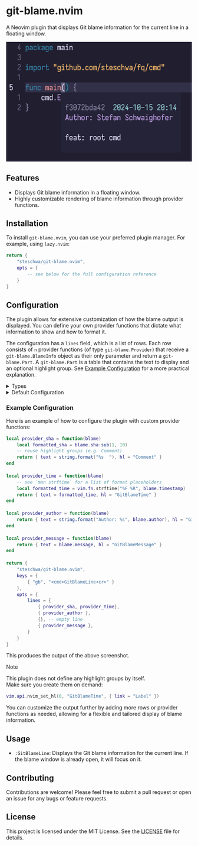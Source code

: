 # git-blame.nvim

A Neovim plugin that displays Git blame information for the current line in a floating window.

![Git blame in a floating window in Neovim](./assets/preview.png)

## Features

- Displays Git blame information in a floating window.
- Highly customizable rendering of blame information through provider functions.

## Installation

To install `git-blame.nvim`, you can use your preferred plugin manager. For example, using `lazy.nvim`:

```lua
return {
    "steschwa/git-blame.nvim",
    opts = {
        -- see below for the full configuration reference
    }
}
```

## Configuration

The plugin allows for extensive customization of how the blame output is displayed.
You can define your own provider functions that dictate what information to show and how to format it.

The configuration has a `lines` field, which is a list of rows.
Each row consists of `n` provider functions (of type `git-blame.Provider`) that receive a `git-blame.BlameInfo` object as their only parameter and return a `git-blame.Part`.
A `git-blame.Part` is a table that contains the text to display and an optional highlight group.
See [Example Configuration](#example-configuration) for a more practical explanation.

<details>
<summary>Types</summary>

```lua
---@alias git-blame.Provider fun(blame: git-blame.BlameInfo): git-blame.Part

---@class git-blame.BlameInfo
---@field sha string
---@field author string
---@field author_email string
---@field timestamp integer -- unix timestamp in seconds
---@field message string

---@class git-blame.Part
---@field text string
---@field hl string?
```

</details>

<details>
<summary>Default Configuration</summary>

These values are used by default if not overridden by you.

```lua
{
    lines = {},
    window = {
        -- used for `vim.api.nvim_open_win()`
        border = "single"
    }
}
```

</details>

### Example Configuration

Here is an example of how to configure the plugin with custom provider functions:

```lua
local provider_sha = function(blame)
    local formatted_sha = blame.sha:sub(1, 10)
    -- reuse highlight groups (e.g. Comment)
    return { text = string.format("%s  "), hl = "Comment" }
end

local provider_time = function(blame)
    -- see `man strftime` for a list of format placeholders
    local formatted_time = vim.fn.strftime("%F %R", blame.timestamp)
    return { text = formatted_time, hl = "GitBlameTime" }
end

local provider_author = function(blame)
    return { text = string.format("Author: %s", blame.author), hl = "GitBlameAuthor" }
end

local provider_message = function(blame)
    return { text = blame.message, hl = "GitBlameMessage" }
end

return {
    "steschwa/git-blame.nvim",
    keys = {
        { "gb", "<cmd>GitBlameLine<cr>" }
    },
    opts = {
        lines = {
            { provider_sha, provider_time},
            { provider_author },
            {}, -- empty line
            { provider_message },
        }
    }
}
```

This produces the output of the above screenshot.

> [!NOTE]  
> This plugin does not define any highlight groups by itself.  
> Make sure you create them on demand:
>
> ```lua
> vim.api.nvim_set_hl(0, "GitBlameTime", { link = "Label" })
> ```

You can customize the output further by adding more rows or provider functions as needed, allowing for a flexible and tailored display of blame information.

## Usage

- `:GitBlameLine`: Displays the Git blame information for the current line. If the blame window is already open, it will focus on it.

## Contributing

Contributions are welcome! Please feel free to submit a pull request or open an issue for any bugs or feature requests.

## License

This project is licensed under the MIT License. See the [LICENSE](LICENSE) file for details.

